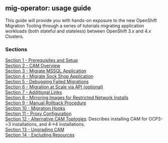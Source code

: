 ## mig-operator: usage guide

This guide will provide you with hands-on exposure to the new OpenShift Migration Tooling through a series of tutorials migrating application workloads (both stateful and stateless) between OpenShift 3.x and 4.x Clusters.

### Sections

[Section 1 - Prerequisites and Setup](./1.md)<br>
[Section 2 - CAM Overview](./2.md)<br>
[Section 3 - Migrate MSSQL Application](./3.md)<br>
[Section 4 - Migrate Sock Shop Application](./4.md)<br>
[Section 5 - Debugging Failed Migrations](./5.md)<br>
[Section 6 - Migration at Scale via API (optional)](./6.md)<br>
[Section 7 - Additional Links](./7.md)<br>
[Section 8 - Mirroring Images for Restricted Network Installs](./8.md)<br>
[Section 9 - Manual Rollback Procedure](./9.md)<br>
[Section 10 - Migration Hooks](./10.md)<br>
[Section 11 - Proxy Configuration](./11.md)<br>
[Section 12 - Alternative CAM Toplogies](./AlternativeCAMTopologies.md): Describes
installing CAM for OCP3->3 installations, and 4->4 installations.<br>
[Section 13 - Upgrading CAM](./UpgradingCAM.md)<br>
[Section 14 - Excluding Resources](./ExcludeResources.md)<br>
